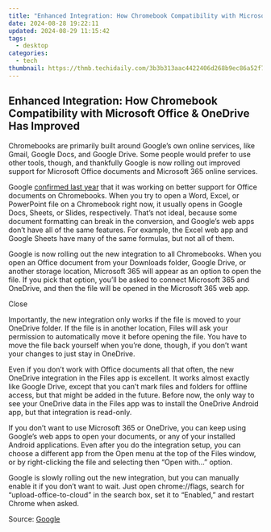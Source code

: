 ```yaml
---
title: "Enhanced Integration: How Chromebook Compatibility with Microsoft Office & OneDrive Has Improved"
date: 2024-08-28 19:22:11
updated: 2024-08-29 11:15:42
tags:
  - desktop
categories:
  - tech
thumbnail: https://thmb.techidaily.com/3b3b313aac4422406d268b9ec86a52f71522ac5dfd6eae7e41b861cd70dad021.png
---
```


## Enhanced Integration: How Chromebook Compatibility with Microsoft Office & OneDrive Has Improved

Chromebooks are primarily built around Google’s own online services, like Gmail, Google Docs, and Google Drive. Some people would prefer to use other tools, though, and thankfully Google is now rolling out improved support for Microsoft Office documents and Microsoft 365 online services.

 Google [confirmed last year](https://instagram-clips.techidaily.com/in-2024-spark-interest-10-innovative-highlight-ideas-to-try-now/) that it was working on better support for Office documents on Chromebooks. When you try to open a Word, Excel, or PowerPoint file on a Chromebook right now, it usually opens in Google Docs, Sheets, or Slides, respectively. That’s not ideal, because some document formatting can break in the conversion, and Google’s web apps don’t have all of the same features. For example, the Excel web app and Google Sheets have many of the same formulas, but not all of them.

 Google is now rolling out the new integration to all Chromebooks. When you open an Office document from your Downloads folder, Google Drive, or another storage location, Microsoft 365 will appear as an option to open the file. If you pick that option, you’ll be asked to connect Microsoft 365 and OneDrive, and then the file will be opened in the Microsoft 365 web app.

Close 

 Importantly, the new integration only works if the file is moved to your OneDrive folder. If the file is in another location, Files will ask your permission to automatically move it before opening the file. You have to move the file back yourself when you’re done, though, if you don’t want your changes to just stay in OneDrive.

 Even if you don’t work with Office documents all that often, the new OneDrive integration in the Files app is excellent. It works almost exactly like Google Drive, except that you can’t mark files and folders for offline access, but that might be added in the future. Before now, the only way to see your OneDrive data in the Files app was to install the OneDrive Android app, but that integration is read-only.

 If you don’t want to use Microsoft 365 or OneDrive, you can keep using Google’s web apps to open your documents, or any of your installed Android applications. Even after you do the integration setup, you can choose a different app from the Open menu at the top of the Files window, or by right-clicking the file and selecting then “Open with…” option.

 Google is slowly rolling out the new integration, but you can manually enable it if you don’t want to wait. Just open chrome://flags, search for “upload-office-to-cloud” in the search box, set it to “Enabled,” and restart Chrome when asked.

 Source: [Google](https://support.google.com/chromeos-beta/thread/271098162/rolling-out-a-new-way-to-open-and-edit-office-files)

<ins class="adsbygoogle"
     style="display:block"
     data-ad-format="autorelaxed"
     data-ad-client="ca-pub-7571918770474297"
     data-ad-slot="1223367746"></ins>



<ins class="adsbygoogle"
     style="display:block"
     data-ad-client="ca-pub-7571918770474297"
     data-ad-slot="8358498916"
     data-ad-format="auto"
     data-full-width-responsive="true"></ins>
